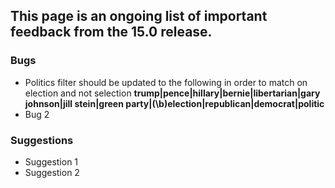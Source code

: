 ## This page is an ongoing list of important feedback from the 15.0 release.

### Bugs

 - Politics filter should be updated to the following in order to match on election and not selection
**trump|pence|hillary|bernie|libertarian|gary johnson|jill stein|green party|(\b)election|republican|democrat|politic**
 - Bug 2

### Suggestions

 - Suggestion 1
 - Suggestion 2